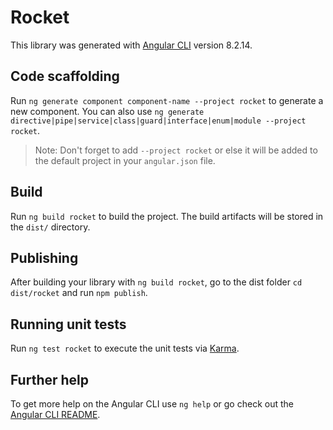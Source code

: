 # Rocket

This library was generated with [Angular CLI](https://github.com/angular/angular-cli) version 8.2.14.

## Code scaffolding

Run `ng generate component component-name --project rocket` to generate a new component. You can also use `ng generate directive|pipe|service|class|guard|interface|enum|module --project rocket`.
> Note: Don't forget to add `--project rocket` or else it will be added to the default project in your `angular.json` file. 

## Build

Run `ng build rocket` to build the project. The build artifacts will be stored in the `dist/` directory.

## Publishing

After building your library with `ng build rocket`, go to the dist folder `cd dist/rocket` and run `npm publish`.

## Running unit tests

Run `ng test rocket` to execute the unit tests via [Karma](https://karma-runner.github.io).

## Further help

To get more help on the Angular CLI use `ng help` or go check out the [Angular CLI README](https://github.com/angular/angular-cli/blob/master/README.md).

